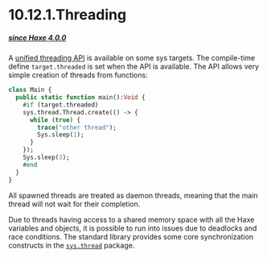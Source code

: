 # 10.12.1.Threading



##### [since Haxe 4.0.0](https://haxe.org/manual/std-threading.html#since-haxe-4.0.0)

A [unified threading API](https://api.haxe.org/sys/thread/Thread.html) is available on some sys targets. The compile-time define `target.threaded` is set when the API is available. The API allows very simple creation of threads from functions:

```haxe
class Main {
  public static function main():Void {
    #if (target.threaded)
    sys.thread.Thread.create(() -> {
      while (true) {
        trace("other thread");
        Sys.sleep(1);
      }
    });
    Sys.sleep(3);
    #end
  }
}
```

All spawned threads are treated as daemon threads, meaning that the main thread will not wait for their completion.

Due to threads having access to a shared memory space with all the Haxe variables and objects, it is possible to run into issues due to deadlocks and race conditions. The standard library provides some core synchronization constructs in the [`sys.thread`](https://api.haxe.org/sys/thread/) package.